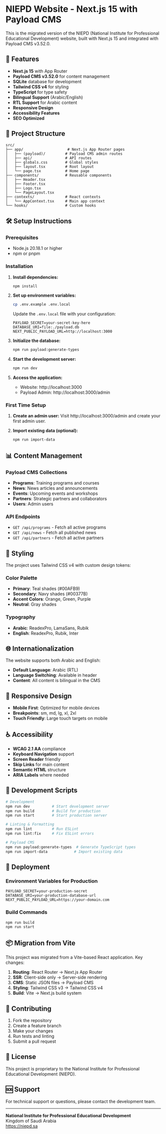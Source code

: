 # NIEPD Website - Next.js 15 with Payload CMS

This is the migrated version of the NIEPD (National Institute for Professional Educational Development) website, built with Next.js 15 and integrated with Payload CMS v3.52.0.

## 🚀 Features

- **Next.js 15** with App Router
- **Payload CMS v3.52.0** for content management
- **SQLite** database for development
- **Tailwind CSS v4** for styling
- **TypeScript** for type safety
- **Bilingual Support** (Arabic/English)
- **RTL Support** for Arabic content
- **Responsive Design**
- **Accessibility Features**
- **SEO Optimized**

## 📁 Project Structure

```
src/
├── app/                    # Next.js App Router pages
│   ├── (payload)/         # Payload CMS admin routes
│   ├── api/               # API routes
│   ├── globals.css        # Global styles
│   ├── layout.tsx         # Root layout
│   └── page.tsx           # Home page
├── components/            # Reusable components
│   ├── Header.tsx
│   ├── Footer.tsx
│   ├── Logo.tsx
│   └── PageLayout.tsx
├── contexts/              # React contexts
│   └── AppContext.tsx     # Main app context
└── hooks/                 # Custom hooks
```

## 🛠 Setup Instructions

### Prerequisites

- Node.js 20.18.1 or higher
- npm or pnpm

### Installation

1. **Install dependencies:**
   ```bash
   npm install
   ```

2. **Set up environment variables:**
   ```bash
   cp .env.example .env.local
   ```
   
   Update the `.env.local` file with your configuration:
   ```env
   PAYLOAD_SECRET=your-secret-key-here
   DATABASE_URI=file:./payload.db
   NEXT_PUBLIC_PAYLOAD_URL=http://localhost:3000
   ```

3. **Initialize the database:**
   ```bash
   npm run payload:generate-types
   ```

4. **Start the development server:**
   ```bash
   npm run dev
   ```

5. **Access the application:**
   - Website: http://localhost:3000
   - Payload Admin: http://localhost:3000/admin

### First Time Setup

1. **Create an admin user:**
   Visit http://localhost:3000/admin and create your first admin user.

2. **Import existing data (optional):**
   ```bash
   npm run import-data
   ```

## 📊 Content Management

### Payload CMS Collections

- **Programs**: Training programs and courses
- **News**: News articles and announcements
- **Events**: Upcoming events and workshops
- **Partners**: Strategic partners and collaborators
- **Users**: Admin users

### API Endpoints

- `GET /api/programs` - Fetch all active programs
- `GET /api/news` - Fetch all published news
- `GET /api/partners` - Fetch all active partners

## 🎨 Styling

The project uses Tailwind CSS v4 with custom design tokens:

### Color Palette

- **Primary**: Teal shades (#00AFB9)
- **Secondary**: Navy shades (#00377B)
- **Accent Colors**: Orange, Green, Purple
- **Neutral**: Gray shades

### Typography

- **Arabic**: ReadexPro, LamaSans, Rubik
- **English**: ReadexPro, Rubik, Inter

## 🌐 Internationalization

The website supports both Arabic and English:

- **Default Language**: Arabic (RTL)
- **Language Switching**: Available in header
- **Content**: All content is bilingual in the CMS

## 📱 Responsive Design

- **Mobile First**: Optimized for mobile devices
- **Breakpoints**: sm, md, lg, xl, 2xl
- **Touch Friendly**: Large touch targets on mobile

## ♿ Accessibility

- **WCAG 2.1 AA** compliance
- **Keyboard Navigation** support
- **Screen Reader** friendly
- **Skip Links** for main content
- **Semantic HTML** structure
- **ARIA Labels** where needed

## 🔧 Development Scripts

```bash
# Development
npm run dev          # Start development server
npm run build        # Build for production
npm run start        # Start production server

# Linting & Formatting
npm run lint         # Run ESLint
npm run lint:fix     # Fix ESLint errors

# Payload CMS
npm run payload:generate-types  # Generate TypeScript types
npm run import-data            # Import existing data
```

## 🚀 Deployment

### Environment Variables for Production

```env
PAYLOAD_SECRET=your-production-secret
DATABASE_URI=your-production-database-url
NEXT_PUBLIC_PAYLOAD_URL=https://your-domain.com
```

### Build Commands

```bash
npm run build
npm run start
```

## 📦 Migration from Vite

This project was migrated from a Vite-based React application. Key changes:

1. **Routing**: React Router → Next.js App Router
2. **SSR**: Client-side only → Server-side rendering
3. **CMS**: Static JSON files → Payload CMS
4. **Styling**: Tailwind CSS v3 → Tailwind CSS v4
5. **Build**: Vite → Next.js build system

## 🤝 Contributing

1. Fork the repository
2. Create a feature branch
3. Make your changes
4. Run tests and linting
5. Submit a pull request

## 📄 License

This project is proprietary to the National Institute for Professional Educational Development (NIEPD).

## 🆘 Support

For technical support or questions, please contact the development team.

---

**National Institute for Professional Educational Development**  
Kingdom of Saudi Arabia  
https://niepd.sa